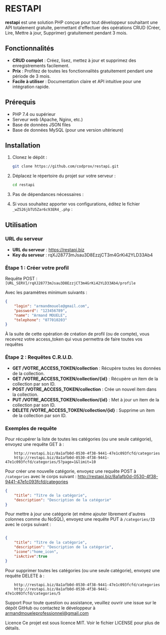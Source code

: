 # RESTAPI

**restapi** est une solution PHP conçue pour tout développeur souhaitant une API totalement gratuite, permettant d'effectuer des opérations CRUD (Créer, Lire, Mettre à jour, Supprimer) gratuitement pendant 3 mois.

## Fonctionnalités

- **CRUD complet** : Créez, lisez, mettez à jour et supprimez des enregistrements facilement.
- **Prix** : Profitez de toutes les fonctionnalités gratuitement pendant une période de 3 mois.
- **Facile à utiliser** : Documentation claire et API intuitive pour une intégration rapide.

## Prérequis

- PHP 7.4 ou supérieur
- Serveur web (Apache, Nginx, etc.)
- Base de données JSON files
- Base de données MySQL (pour une version ultérieure)

## Installation

1. Clonez le dépôt :
    ```bash
    git clone https://github.com/codprox/restapi.git
    ```

2. Déplacez le répertoire du projet sur votre serveur :
    ```bash
    cd restapi
    ```

3. Pas de dépendances nécessaires : 

4. Si vous souhaitez apporter vos configurations, éditez le fichier `_wZ526jbTU5Zar6c93ER4_.php` :

## Utilisation

### URL du serveur

- **URL du serveur** : https://restapi.biz
- **Key du serveur** : rqXJ28773mJsau3D8EzzjCT3m4GrKi42YLD33Ab4

### Étape 1 : Créer votre profil

Requête POST : `[URL_SERV]/rqXJ28773mJsau3D8EzzjCT3m4GrKi42YLD33Ab4/profile`

Avec les paramètres minimum suivants :
```json
{
    "login": "armandmouele@gmail.com",
    "password": "123456789",
    "name": "Armand MOUELE",
    "telephone": "077010203"
}
```

À la suite de cette opération de création de profil (ou de compte), vous recevrez votre access_token qui vous permettra de faire toutes vos requêtes

### Étape 2 : Requêtes C.R.U.D.

- **GET /VOTRE_ACCESS_TOKEN/collection** : Récupère toutes les données de la collection.
- **GET /VOTRE_ACCESS_TOKEN/collection/{id}** : Récupère un item de la collection par son ID.
- **POST /VOTRE_ACCESS_TOKEN/collection** : Crée un nouvel item dans la collection.
- **PUT /VOTRE_ACCESS_TOKEN/collection/{id}** : Met à jour un item de la collection par son ID.
- **DELETE /VOTRE_ACCESS_TOKEN/collection/{id}** : Supprime un item de la collection par son ID.


### Exemples de requête

Pour récupérer la liste de toutes les catégories (ou une seule catégorie), envoyez une requête GET à :
``` 
    http://restapi.biz/8a1afb0d-0530-4f38-9441-47e1c093fcfd/categories
    http://restapi.biz/8a1afb0d-0530-4f38-9441-47e1c093fcfd/categories/5?page=1&limit=10
```

Pour créer une nouvelle catégorie, envoyez une requête POST à `/categories` avec le corps suivant :
http://restapi.biz/8a1afb0d-0530-4f38-9441-47e1c093fcfd/categories
```json
{
    "title": "Titre de la catégorie",
    "description": "Description de la catégorie"
}
```

Pour mettre à jour une catégorie (et même ajouter librement d'autres colonnes comme du NoSQL), envoyez une requête PUT à `/categories/ID` avec le corps suivant :
```http://restapi.biz/8a1afb0d-0530-4f38-9441-47e1c093fcfd/categories/5
```
```json
{
    "title": "Titre de la catégorie",
    "description": "Description de la catégorie",
    "icone":"home_icon",
    "isActive":true
}
```

Pour supprimer toutes les catégories (ou une seule catégorie), envoyez une requête DELETE à :
``` 
    http://restapi.biz/8a1afb0d-0530-4f38-9441-47e1c093fcfd/categories
    http://restapi.biz/8a1afb0d-0530-4f38-9441-47e1c093fcfd/categories/5
```


Support
Pour toute question ou assistance, veuillez ouvrir une issue sur le dépôt GitHub ou contactez le développeur à armandmoueleprofessionnel@gmail.com

Licence
Ce projet est sous licence MIT. Voir le fichier LICENSE pour plus de détails.